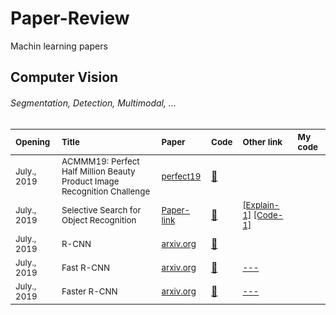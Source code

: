 # Paper-Review
 Machin learning papers
 
 ## Computer Vision
###### Segmentation, Detection, Multimodal, ...
| <sub>Opening</sub> | <sub>Title</sub> | <sub>Paper</sub> | <sub>Code</sub> | <sub>Other link</sub> |<sub>My code</sub> |
| :--- | :--- | :--- | :--- | :--- | :--- | 
| <sub>July., 2019</sub>  | <sub>ACMMM19: Perfect Half Million Beauty Product Image Recognition Challenge</sub> | <sub>[perfect19](https://challenge2019.perfectcorp.com/)</sub> | <a href="https://hub.docker.com/u/aimeetsbeauty">:scroll:</a> | <a href=""></a> |<a href=""></a> |
| <sub>July., 2019</sub>  | <sub> Selective Search for Object Recognition </sub> | <sub>[Paper-link](https://ivi.fnwi.uva.nl/isis/publications/bibtexbrowser.php?key=UijlingsIJCV2013&bib=all.bib)</sub> | <a href="https://github.com/belltailjp/selective_search_py">:scroll:</a> | <sub>  <a href= "https://fairyonice.github.io/Object_detection_with_PASCAL_VOC2012_selective_search.html"> [Explain-1]</a> <a href="https://github.com/FairyOnIce/ObjectDetectionRCNN"> [Code-1] </a>  </sub> |<a href=""></a> |
| <sub>July., 2019</sub>  | <sub> R-CNN </sub> | <sub>[arxiv.org](https://arxiv.org/abs/1311.2524)</sub> | <a href="https://github.com/rbgirshick/rcnn">:scroll:</a> | <sub>   </sub> |<a href="#"></a> |
| <sub>July., 2019</sub>  | <sub> Fast R-CNN </sub> | <sub>[arxiv.org](https://arxiv.org/pdf/1504.08083.pdf)</sub> | <a href="https://github.com/rbgirshick/fast-rcnn">:scroll:</a> | <sub> <a href="#"> --- </a> </sub> |<a href=""></a> |
| <sub>July., 2019</sub>  | <sub> Faster R-CNN </sub> | <sub>[arxiv.org](https://arxiv.org/pdf/1506.01497.pdf)</sub> | <a href="https://github.com/rbgirshick/py-faster-rcnn">:scroll:</a> | <sub> <a href="#"> --- </a> </sub> |<a href=""></a> |

